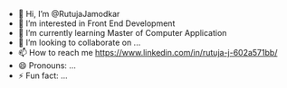- 👋 Hi, I’m @RutujaJamodkar
- 👀 I’m interested in Front End Development
- 🌱 I’m currently learning Master of Computer Application
- 💞️ I’m looking to collaborate on ...
- 📫 How to reach me https://www.linkedin.com/in/rutuja-j-602a571bb/
- 😄 Pronouns: ...
- ⚡ Fun fact: ...

<!---
RutujaJamodkar/RutujaJamodkar is a ✨ special ✨ repository because its `README.md` (this file) appears on your GitHub profile.
You can click the Preview link to take a look at your changes.
--->
